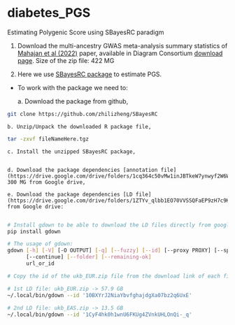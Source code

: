 # diabetes_PGS
Estimating Polygenic Score using SBayesRC paradigm

1. Download the multi-ancestry GWAS meta-analysis summary statistics of [Mahajan et al (2022)](https://pubmed.ncbi.nlm.nih.gov/35551307/) paper,
   available in Diagram Consortium [download page](https://diagram-consortium.org/downloads.html).
   Size of the zip file: 422 MG
   
2. Here we use [SBayesRC package](https://github.com/zhilizheng/SBayesRC) to estimate PGS. 
- To work with the package we need to:

    a. Download the package from github,
```bash
git clone https://github.com/zhilizheng/SBayesRC
```
    b. Unzip/Unpack the downloaded R package file,
```bash
tar -zxvf fileNameHere.tgz
```
    c. Install the unzipped SBayesRC package,
```bash

```
    d. Download the package dependencies [annotation file](https://drive.google.com/drive/folders/1cq364c50vMw1inJBTkeW7ynwyf2W6WIP) 300 MG from Google drive,
  
    e. Download the package dependencies [LD file](https://drive.google.com/drive/folders/1ZTYv_qlbb1EO70VVSSQFaEP9zH7c9KHt) from Google drive:

```bash

# Install gdown to be able to download the LD files directly from google drive
pip install gdown

# The usage of gdown:
gdown [-h] [-V] [-O OUTPUT] [-q] [--fuzzy] [--id] [--proxy PROXY] [--speed SPEED] [--no-cookies] [--no-check-certificate]
      [--continue] [--folder] [--remaining-ok]
      url_or_id

# Copy the id of the ukb_EUR.zip file from the download link of each file and paste it after --id

# 1st LD file: ukb_EUR.zip -> 57.9 GB
~/.local/bin/gdown --id '10BXYrJ2NiaYbvfghajdgXa07bz2q6UxE'
	   
# 2nd LD file: ukb_EAS.zip -> 13.5 GB
~/.local/bin/gdown --id '1CyF4hk0h1wnU6FKUg4ZVnkUHLOnQi-_q'

```



